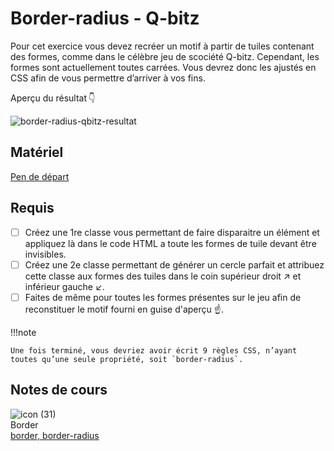# Border-radius - Q-bitz

Pour cet exercice vous devez recréer un motif à partir de tuiles contenant des formes, comme dans le célèbre jeu de scociété Q-bitz. Cependant, les formes sont actuellement toutes carrées. Vous devrez donc les ajustés en CSS afin de vous permettre d’arriver à vos fins.

Aperçu du résultat 👇

![border-radius-qbitz-resultat](https://github.com/user-attachments/assets/2f226da0-08ff-46d8-8a5c-0cdb380516ea)

## Matériel

[Pen de départ](https://codepen.io/tim-momo/pen/QWBxGoj?editors=1100)

## Requis

* [ ] Créez une 1re classe vous permettant de faire disparaitre un élément et appliquez là dans le code HTML a toute les formes de tuile devant être invisibles.
* [ ]  Créez une 2e classe permettant de générer un cercle parfait et attribuez cette classe aux formes des tuiles dans le coin supérieur droit ↗️ et inférieur gauche ↙️.
* [ ]  Faites de même pour toutes les formes présentes sur le jeu afin de reconstituer le motif fourni en guise d'aperçu ☝️.

!!!note

    Une fois terminé, vous devriez avoir écrit 9 règles CSS, n’ayant toutes qu’une seule propriété, soit `border-radius`.



## Notes de cours

![icon (31)](https://github.com/user-attachments/assets/39570309-653e-4897-98d2-e2e4b5da6e50)<br> Border <br> [border, border-radius](../css/border.md)

